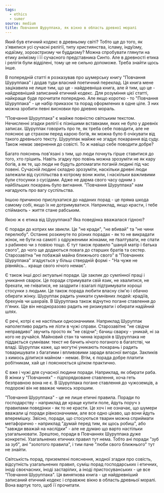 ```yaml
---
tags:
  - ethics
  - sumer
source: medium
title: Повчання Шуруппака, як вікно в область древної моралі
---
```

Який був етичний кодекс в древньому світі? Тобто ще до того, як з'явилися усі сучасні релігії, типу християнства, ісламу, індуїзму, юдаїзму, зороастризму чи буддизму? Можна спробувати глянути на етику анімізму і її сучасного представника Синто. Але в древності етика і релігія були відділені, тому це не сильно допоможе. Треба знайти щось інше.

В попередній статті я розказував про шумерську книгу "Повчання Шуруппака" і додав туди власний поетичний переклад. Ця книга мене зацікавила не лише тим, що це - найдревніша книга, але й тим, що це - найдревніший записаний етичний кодекс. Для розуміння цієї статті, найкраще буде прочитати попередню. Але якщо коротко - то "Повчання Шуруппака" - це набір приказок та порад оформлених в одне ціле. З них можна зробити певні висновки про древню мораль.

"Повчання Шуруппака" є майже повністю світським текстом. Нечисленні згадки релігії є пізнішими вставками, яких не було у древніх записах. Шуруппак говорить про те, як треба себе поводити, але не пояснює це страхом перед карою богів, як можна було б очікувати від такого древнього тексту. Шуруппак майже не згадує покарання від суду. Також немає звернення до совісті. То ж навіщо себе поводити добре? 

Багато пояснень пов'язані з тим, що люди почнуть гірше ставитися до того, хто грішить. Навіть згадку про повінь можна зрозуміти не як кару богів, а як те, що люди не будуть допомагати поганій людині під час повені. Сучасній людині складно зрозуміти, наскільки древні люди залежали від суспільства в котрому вони жили, і наскільки важливими були стосунки з сусідами. Адже не дарма свого часу одним з найбільших покарань було вигнання. "Повчання Шуруппака" нам нагадують про вагу суспільства.

Іншою причиною прислухатися до наданих порад - це пряма шкода самому собі, якщо їх не дотримуватися. Наприклад, якщо красти, і тебе спіймають - життя стане рабським.

Якою ж є етика від Шуруппака? Яка поведінка вважалася гідною?

Є поради до котрих ми звикли. Це "не кради", "не вбивай" та "не чини перелюбу". Останнє розкинуте по різних порадах - як то не викрадати жінок, не бути на самоті з одруженими жінками, не ґвалтувати, не спати з рабинею чи з повією тощо. Є тут також правило "шануй матір і батька свого", до чого ще додаються повага до старших братів та сестер. Старозавітна "не побажай майна ближнього свого" в "Повчаннях Шуруппака" згадується у більш ствердній формі - "На чуже не рівняйсь... краще свого нічого немає". 

Є також інші досі актуальні поради. Це заклик до сумлінної праці і уникання сварок. Це поради стримувати свій язик, не хвалитися, не брехати, не гніватися, не заздрити і взагалі підтримувати хороші стосунки з людьми. Це також порада любити власну сім'ю і обачно обирати жінку. Шуруппак радить уникати сумнівних людей: крадіїв, брехунів чи шахраїв. В Шуруппака також відчутно погане ставлення до п'яних. Ще він неодноразово радить не ризикувати і обирати надійний шлях.

Є речі, котрі є не настільки однозначними. Наприклад Шуруппак наполегливо радить не лізти в чужі справи. Старозавітнє "не свідчи неправдиво" звучить просто як "не свідчи"; бачиш сварку - уникай, ні за кого не ручайся. Майновий стан та чинна ієрархія в Шуруппака не піддається сумнівам: текст не бачить нічого поганого в багатстві, чи владі. Шуруппак каже, що могутні уникають покарань і радить товаришувати з багатими і впливовими заради власної вигоди. Закликів з кимось ділитися майном - немає. Втім, є порада добре платити робітникам, хай це і пояснюється цілком практично. 

Є вже і чужі для сучасної людини поради. Наприклад, як обирати раба. В жінки у "Повчаннях" - підпорядковане ставлення, хоча геть безправною вона не є. В Шуруппака погане ставлення до чужоземців, а подорожі він не вважає чимось хорошим.  

"Повчання Шуруппака" - це не лише етичні правила. Поради по господарству - наприклад де краще купити поле, йдуть поруч з правилами поведінки - як то не красти. Це хоч і не означає, що шумери вважали ці поради рівнозначними, але все одно цікаво, що вони йдуть вперемішку. Звісно, поради, що стосуються тварин можна сприймати метафорично - наприклад "думай перед тим, як щось робиш", або "завжди вважай на наслідки" - але не думаю що варто настільки узагальнювати. Зрештою, поради в Повчаннях Шуруппака дуже конкретні. Узагальнених етичних правил тут нема. Тобто ані поради "зуб за зуб", ані "золотого правила", і тим паче "люби свого ближнього" тут не знайти.

Світськість порад, приземлені пояснення, жодної згадки про совість, відсутність узагальнених правил, суміш порад господарських і етичних, іноді своєчасних, іноді застарілих, а іноді пристосуванських - це все "Повчання Шуруппака". Ця виняткова книга - це найдревніший записаний етичний кодекс і справжнє вікно в область древньої моралі. Вона вартує того, щоб її прочитати.
